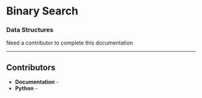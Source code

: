 # Binary Search
### Data Structures

Need a contributor to complete this documentation

------------------------------------------------------
## Contributors

- **Documentation** - 
- **Python** - 
